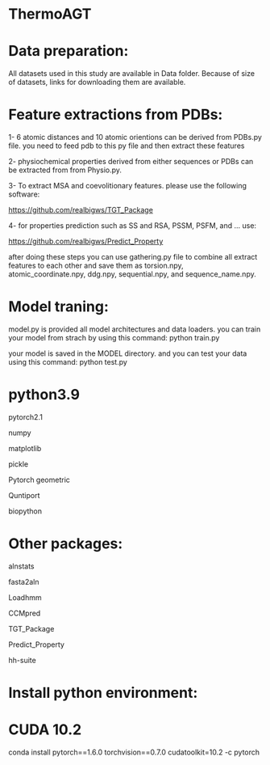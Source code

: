 # ThermoAGT
# Data preparation:

All datasets used in this study are available in Data folder. Because of size of datasets, links for downloading them are available.

# Feature extractions from PDBs:

1- 6 atomic distances and 10 atomic orientions can be derived from PDBs.py file. you need to feed pdb to this py file and then extract these features

2- physiochemical properties derived from either sequences or PDBs can be extracted from from Physio.py. 

3- To extract MSA and coevolitionary features. please use the following software:

https://github.com/realbigws/TGT_Package

4- for properties prediction such as SS and RSA, PSSM, PSFM, and ... use:

https://github.com/realbigws/Predict_Property

after doing these steps you can use gathering.py file to combine all extract features to each other and save them as torsion.npy, atomic_coordinate.npy, ddg.npy, sequential.npy, and sequence_name.npy.

# Model traning: 

model.py is provided all model architectures and data loaders. you can train your model from strach by using this command: python train.py

your model is saved in the MODEL directory. and you can test your data using this command: python test.py

# python3.9

pytorch2.1

numpy

matplotlib

pickle

Pytorch geometric 

Quntiport

biopython

# Other packages:

alnstats

fasta2aln

Loadhmm

CCMpred

TGT_Package

Predict_Property

hh-suite

# Install python environment:

# CUDA 10.2
conda install pytorch==1.6.0 torchvision==0.7.0 cudatoolkit=10.2 -c pytorch

